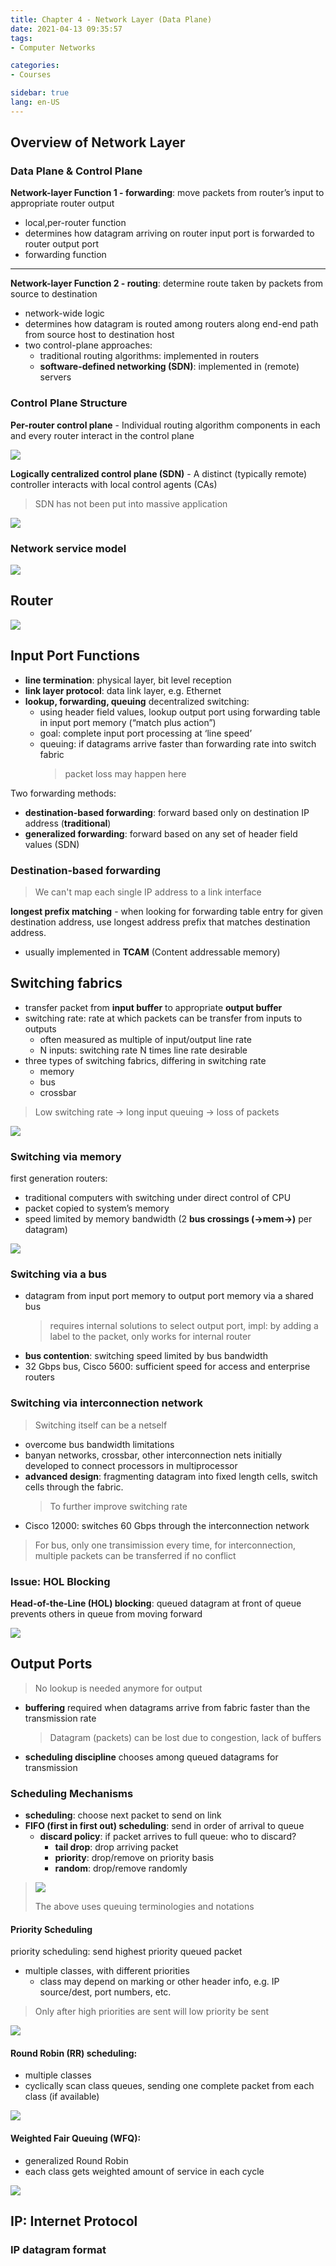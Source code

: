 ```yaml
---
title: Chapter 4 - Network Layer (Data Plane)
date: 2021-04-13 09:35:57
tags: 
- Computer Networks

categories: 
- Courses

sidebar: true
lang: en-US
---
```



<!-- more -->


## Overview of Network Layer


### Data Plane & Control Plane

**Network-layer Function 1 - forwarding**: move packets from router’s input to appropriate router output

- local,per-router function 
- determines how datagram arriving on router input port is forwarded to router output port
- forwarding function

***

**Network-layer Function 2 - routing**: determine route taken by packets from source to destination

- network-wide logic
- determines how datagram is routed among routers along end-end path from source host to destination host
- two control-plane approaches: 
  - traditional routing algorithms: implemented in routers
  - **software-defined networking (SDN)**: implemented in (remote) servers


### Control Plane Structure

**Per-router control plane** - Individual routing algorithm components in each and every router interact in the control plane

![](./img/04-14-10-15-17.png)

**Logically centralized control plane (SDN)** - A distinct (typically remote) controller interacts with local control agents (CAs)

> SDN has not been put into massive application

![](./img/04-14-10-17-21.png)



### Network service model

![](./img/04-14-10-21-19.png)

## Router

![](./img/04-14-10-27-47.png)


## Input Port Functions

- **line termination**: physical layer, bit level reception
- **link layer protocol**: data link layer, e.g. Ethernet
- **lookup, forwarding, queuing** decentralized switching:
  - using header field values, lookup output port using forwarding table in input port memory (“match plus action”)
  - goal: complete input port processing at ‘line speed’
  - queuing: if datagrams arrive faster than forwarding rate into switch fabric
    > packet loss may happen here

Two forwarding methods:

- **destination-based forwarding**: forward based only on destination IP address (**traditional**)
- **generalized forwarding**: forward based on any set of header field values (SDN)

### Destination-based forwarding

> We can't map each single IP address to a link interface

**longest prefix matching** - when looking for forwarding table entry for given destination address, use longest address prefix that matches destination address.
- usually implemented in **TCAM** (Content addressable memory)


## Switching fabrics


- transfer packet from **input buffer** to appropriate **output buffer**
- switching rate: rate at which packets can be transfer from inputs to outputs
  - often measured as multiple of input/output line rate 
  - N inputs: switching rate N times line rate desirable
- three types of switching fabrics, differing in switching rate
  - memory
  - bus
  - crossbar
> Low switching rate -> long input queuing -> loss of packets

![](./img/04-14-11-07-41.png)

### Switching via memory

first generation routers:
- traditional computers with switching under direct control of CPU
- packet copied to system’s memory
- speed limited by memory bandwidth (2 **bus crossings (->mem->)** per datagram)

![](./img/04-14-11-02-31.png)


### Switching via a bus

- datagram from input port memory to output port memory via a shared bus
  > requires internal solutions to select output port, impl: by adding a label to the packet, only works for internal router
- **bus contention**: switching speed limited by bus bandwidth
- 32 Gbps bus, Cisco 5600: sufficient speed for access and enterprise routers

### Switching via interconnection network

> Switching itself can be a netself

- overcome bus bandwidth limitations
- banyan networks, crossbar, other interconnection nets initially developed to connect processors in multiprocessor
- **advanced design**: fragmenting datagram into fixed length cells, switch cells through the fabric.
  > To further improve switching rate
- Cisco 12000: switches 60 Gbps through the interconnection network


> For bus, only one transimission every time, for interconnection, multiple packets can be transferred if no conflict

### Issue: HOL Blocking

**Head-of-the-Line (HOL) blocking**: queued datagram at front of queue prevents others in queue from moving forward

![](./img/04-14-11-16-36.png)


## Output Ports

> No lookup is needed anymore for output

- **buffering** required when datagrams arrive from fabric faster than the transmission rate
  > Datagram (packets) can be lost due to congestion, lack of buffers
- **scheduling discipline** chooses among queued datagrams for transmission


### Scheduling Mechanisms

- **scheduling**: choose next packet to send on link
- **FIFO (first in first out) scheduling**: send in order of arrival to queue
  - **discard policy**: if packet arrives to full queue: who to discard? 
    - **tail drop**: drop arriving packet
    - **priority**: drop/remove on priority basis
    - **random**: drop/remove randomly

> ![](./img/04-14-11-21-01.png)
> 
>  The above uses queuing terminologies and notations

#### Priority Scheduling

priority scheduling: send highest priority queued packet
- multiple classes, with different priorities
  - class may depend on marking or other header info, e.g. IP source/dest, port numbers, etc.

> Only after high priorities are sent will low priority be sent

![](./img/04-14-11-28-40.png)


#### Round Robin (RR) scheduling:

- multiple classes
- cyclically scan class queues, sending one complete packet from each class (if available)

![](./img/04-14-11-29-14.png)


#### Weighted Fair Queuing (WFQ):

- generalized Round Robin
- each class gets weighted amount of service in each cycle

![](./img/04-14-11-29-34.png)


## IP: Internet Protocol

### IP datagram format


